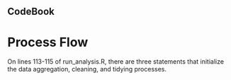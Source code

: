 ## CodeBook

# Process Flow
On lines 113-115 of run_analysis.R, there are three statements that initialize the data aggregation, cleaning, and tidying processes.
